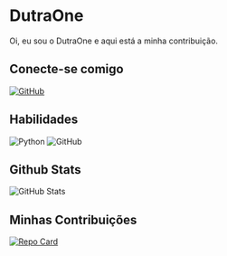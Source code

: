 # DutraOne
 Oi, eu sou o DutraOne e aqui está a minha contribuição.
 ## Conecte-se comigo
[![GitHub](https://img.shields.io/badge/GitHub-000?style=for-the-badge&logo=github&logoColor=0E76A8)](https://github.com/DutraOne/)
 
 ## Habilidades 
![Python](https://img.shields.io/badge/Python-000?style=for-the-badge&logo=python)
![GitHub](https://img.shields.io/badge/GitHub-000?style=for-the-badge&logo=github&logoColor=0E76A8)


 ## Github Stats
![GitHub Stats](https://github-readme-stats.vercel.app/api?username=DutraOne&theme=transparent&bg_color=000&border_color=30A3DC&show_icons=true&icon_color=30A3DC&title_color=E94D5F&text_color=FFF)

 ## Minhas Contribuições 
[![Repo Card](https://github-readme-stats.vercel.app/api/pin/?username=DutraOne&repo=dio-lab-open-source&bg_color=000&border_color=30A3DC&show_icons=true&icon_color=30A3DC&title_color=E94D5F&text_color=FFF)](https://github.com/SEUUSERNAME/SEUREPOSITORIO)
